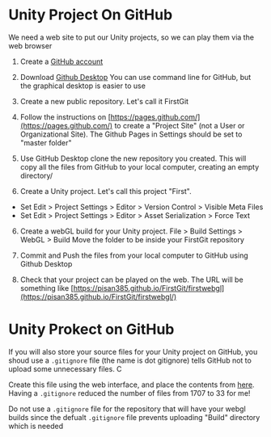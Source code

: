 
# Unity Project On GitHub

We need a web site to put our Unity projects, so we can play them via the web browser

1. Create a [GitHub account](https://github.com/)

2. Download [Github Desktop](https://desktop.github.com/)
You can use command line for GitHub, but the graphical desktop is easier to use

3. Create a new public repository. Let's call it FirstGit

3. Follow the instructions on [https://pages.github.com/](https://pages.github.com/)
to create a "Project Site" (not a User or Organizational Site). 
The Github Pages in Settings should be set to "master folder"

4. Use GitHub Desktop clone the new repository you created.
This will copy all the files from GitHub to your local computer, creating an empty directory/

5. Create a Unity project. Let's call this project "First".

  - Set Edit > Project Settings > Editor > Version Control > Visible Meta Files
  - Set Edit > Project Settings > Editor > Asset Serialization > Force Text

6. Create a webGL build for your Unity project. File > Build Settings > WebGL > Build 
Move the folder to be inside your FirstGit repository

7. Commit and Push the files from your local computer to GitHub using Github Desktop

8. Check that your project can be played on the web. The URL will be something like [https://pisan385.github.io/FirstGit/firstwebgl](https://pisan385.github.io/FirstGit/firstwebgl/)

# Unity Prokect on GitHub

If you will also store your source files for your Unity project on GitHub, 
you shoud use a `.gitignore` file (the name is dot gitignore) tells GitHub 
not to upload some unnecessary files. C

Create this file using the web interface, and place the contents
from [here](https://github.com/github/gitignore/blob/master/Unity.gitignore).
Having a `.gitignore` reduced the number of files from 1707 to 33 for me!

Do not use a `.gitignore` file for the repository that will have your webgl 
builds since the defualt `.gitignore` file prevents uploading "Build" directory
which is needed

